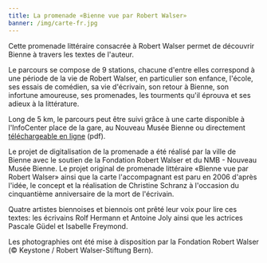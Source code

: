 ```yaml
---
title: La promenade «Bienne vue par Robert Walser»
banner: /img/carte-fr.jpg
---
```


Cette promenade littéraire consacrée à Robert Walser permet de découvrir Bienne à travers les textes de l'auteur.

Le parcours se compose de 9 stations, chacune d'entre elles correspond à une période de la vie de Robert Walser, en particulier son enfance, l'école, ses essais de comédien, sa vie d'écrivain, son retour à Bienne, son infortune amoureuse, ses promenades, les tourments qu'il éprouva et ses adieux à la littérature.

Long de 5 km, le parcours peut être suivi grâce à une carte disponible à l'InfoCenter place de la gare, au Nouveau Musée Bienne ou directement [téléchargeable en ligne](/pdf/carte-fr.pdf) (pdf).

Le projet de digitalisation de la promenade a été réalisé par la ville de Bienne avec le soutien de la Fondation Robert Walser et du NMB - Nouveau Musée Bienne. Le projet original de promenade littéraire «Bienne vue par Robert Walser» ainsi que la carte l'accompagnant est paru en 2006 d'après l'idée, le concept et la réalisation de Christine Schranz à l'occasion du cinquantième anniversaire de la mort de l'écrivain.

Quatre artistes biennoises et biennois ont prêté leur voix pour lire ces textes: les écrivains Rolf Hermann et Antoine Joly ainsi que les actrices Pascale Güdel et Isabelle Freymond.

Les photographies ont été mise à disposition par la Fondation Robert Walser (© Keystone / Robert Walser-Stiftung Bern).

